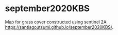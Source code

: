 # september2020KBS
Map for grass cover constructed using sentinel 2A
https://santiagoutsumi.github.io/september2020KBS/. 
